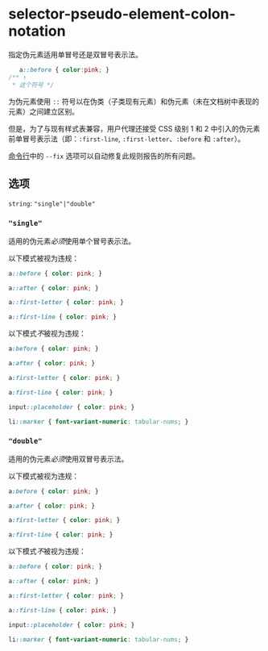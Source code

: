 # selector-pseudo-element-colon-notation

指定伪元素适用单冒号还是双冒号表示法。

```css
   a::before { color:pink; }
/** ↑
 * 这个符号 */
```

为伪元素使用 `::` 符号以在伪类（子类现有元素）和伪元素（未在文档树中表现的元素）之间建立区别。

但是，为了与现有样式表兼容，用户代理还接受 CSS 级别 1 和 2 中引入的伪元素前单冒号表示法（即：`:first-line`, `:first-letter`、`:before` 和 `:after`）。

[命令行](../../../docs/user-guide/cli.md#自动修复错误)中的 `--fix` 选项可以自动修复此规则报告的所有问题。

## 选项

`string`: `"single"|"double"`

### `"single"`

适用的伪元素*必须*使用单个冒号表示法。

以下模式被视为违规：

```css
a::before { color: pink; }
```

```css
a::after { color: pink; }
```

```css
a::first-letter { color: pink; }
```

```css
a::first-line { color: pink; }
```

以下模式*不*被视为违规：

```css
a:before { color: pink; }
```

```css
a:after { color: pink; }
```

```css
a:first-letter { color: pink; }
```

```css
a:first-line { color: pink; }
```

```css
input::placeholder { color: pink; }
```

```css
li::marker { font-variant-numeric: tabular-nums; }
```

### `"double"`

适用的伪元素*必须*使用双冒号表示法。

以下模式被视为违规：

```css
a:before { color: pink; }
```

```css
a:after { color: pink; }
```

```css
a:first-letter { color: pink; }
```

```css
a:first-line { color: pink; }
```

以下模式*不*被视为违规：

```css
a::before { color: pink; }
```

```css
a::after { color: pink; }
```

```css
a::first-letter { color: pink; }
```

```css
a::first-line { color: pink; }
```

```css
input::placeholder { color: pink; }
```

```css
li::marker { font-variant-numeric: tabular-nums; }
```
